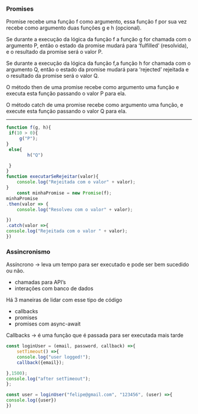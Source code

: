 ### Promises

Promise recebe uma função f como argumento, essa função f por sua vez recebe como argumento duas funções g e h (opcional).  

Se durante a execução da lógica da função f a função g for chamada com o argumento P, então o estado da promise mudará para ‘fulfilled’ (resolvida), e o resultado da promise será o valor P. 

Se durante a execução da lógica da função f,a função h for chamada com o argumento Q, então o estado da promise mudará para ‘rejected’ rejeitada e o resultado da promise será o valor Q. 

O método then de uma promise recebe como argumento uma função e executa esta função passando o valor P para ela. 

O método catch de uma promise recebe como argumento uma função, e execute esta função passando o valor Q para ela.

---

```jsx
function f(g, h){
 if(10 > 0){
	 g("P");
}
 else{
		h("Q")

 }
}
function executarSeRejeitar(valor){
	console.log("Rejeitada com o valor" + valor);
}
	const minhaPromise = new Promise(f);
minhaPromise
.then(valor => {
	console.log("Resolveu com o valor" + valor);

})
.catch(valor =>{
console.log("Rejeitada com o valor " + valor);
})

```

### Assincronismo

Assíncrono → leva um tempo para ser executado e pode ser bem sucedido ou não.

- chamadas para API’s
- interações com banco de dados

Há 3 maneiras de lidar com esse tipo de código 

- callbacks
- promises
- promises com async-await

Callbacks → é uma função que é passada para ser executada mais tarde

```jsx
const loginUser = (email, password, callback) =>{
	setTimeout() =>{
	console.log("user logged!");
	callback({email});

},1500);
console.log("after setTimeout");
};

const user = loginUser("felipe@gmail.com", "123456", (user) =>{
console.log({user})
})

```